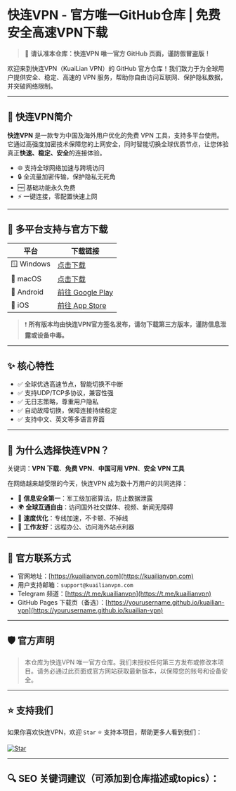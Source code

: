 # 快连VPN - 官方唯一GitHub仓库 | 免费安全高速VPN下载

> 📢 **请认准本仓库：快连VPN 唯一官方 GitHub 页面，谨防假冒盗版！**

欢迎来到快连VPN（KuaiLian VPN）的 GitHub 官方仓库！我们致力于为全球用户提供安全、稳定、高速的 VPN 服务，帮助你自由访问互联网、保护隐私数据，并突破网络限制。

---

## 🚀 快连VPN简介

**快连VPN** 是一款专为中国及海外用户优化的免费 VPN 工具，支持多平台使用。它通过高强度加密技术保障您的上网安全，同时智能切换全球优质节点，让您体验真正**快速、稳定、安全**的连接体验。

- 🌐 支持全球网络加速与跨境访问
- 🔒 全流量加密传输，保护隐私无死角
- 🆓 基础功能永久免费
- ⚡ 一键连接，零配置快速上网

---

## 📲 多平台支持与官方下载

| 平台       | 下载链接                                                                 |
|------------|--------------------------------------------------------------------------|
| 🪟 Windows | [点击下载](https://example.com/kuailian/windows)                        |
| 🍎 macOS   | [点击下载](https://example.com/kuailian/mac)                            |
| 🤖 Android | [前往 Google Play](https://play.google.com/store/apps/details?id=com.kuailian.vpn) |
| 🍏 iOS     | [前往 App Store](https://apps.apple.com/app/id1234567890)               |

> ❗ **所有版本均由快连VPN官方签名发布，请勿下载第三方版本，谨防信息泄露或设备中毒。**

---

## ✨ 核心特性

- ✅ 全球优选高速节点，智能切换不中断
- ✅ 支持UDP/TCP多协议，兼容性强
- ✅ 无日志策略，尊重用户隐私
- ✅ 自动故障切换，保障连接持续稳定
- ✅ 支持中文、英文等多语言界面

---

## 📌 为什么选择快连VPN？

关键词：**VPN 下载**、**免费 VPN**、**中国可用 VPN**、**安全 VPN 工具**

在网络越来越受限的今天，快连VPN 成为数十万用户的共同选择：

- 🔐 **信息安全第一**：军工级加密算法，防止数据泄露
- 🌍 **全球互通自由**：访问国外社交媒体、视频、新闻无障碍
- 🚀 **速度优化**：专线加速，不卡顿、不掉线
- 💼 **工作友好**：远程办公、访问海外站点利器

---

## 📮 官方联系方式

- 官网地址：[https://kuailianvpn.com](https://kuailianvpn.com)
- 用户支持邮箱：`support@kuailianvpn.com`
- Telegram 频道：[https://t.me/kuailianvpn](https://t.me/kuailianvpn)
- GitHub Pages 下载页（备选）：[https://yourusername.github.io/kuailian-vpn](https://yourusername.github.io/kuailian-vpn)

---

## 🛡️ 官方声明

> 本仓库为快连VPN 唯一官方仓库。我们未授权任何第三方发布或修改本项目。请务必通过此页面或官方网站获取最新版本，以保障您的账号和设备安全。

---

## ⭐ 支持我们

如果你喜欢快连VPN，欢迎 `Star` ⭐ 支持本项目，帮助更多人看到我们：

[![Star](https://img.shields.io/github/stars/your-org/kuailian-vpn?style=social)](https://github.com/your-org/kuailian-vpn)

---

## 🔍 SEO 关键词建议（可添加到仓库描述或topics）：

